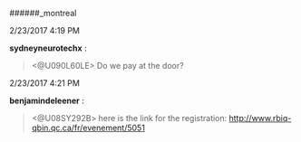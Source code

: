 ######_montreal

2/23/2017 4:19 PM

 **sydneyneurotechx** :

 ><@U090L60LE>  Do we pay at the door?

2/23/2017 4:21 PM

 **benjamindeleener** :

 ><@U08SY292B> here is the link for the registration: <http://www.rbiq-qbin.qc.ca/fr/evenement/5051>

